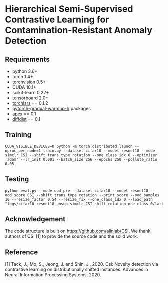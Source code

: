 # Hierarchical Semi-Supervised Contrastive Learning for Contamination-Resistant Anomaly Detection

## Requirements
- python 3.6+
- torch 1.4+
- torchvision 0.5+
- CUDA 10.1+
- scikit-learn 0.22+
- tensorboard 2.0+
- [torchlars](https://github.com/kakaobrain/torchlars) == 0.1.2 
- [pytorch-gradual-warmup-lr](https://github.com/ildoonet/pytorch-gradual-warmup-lr) packages 
- [apex](https://github.com/NVIDIA/apex) == 0.1
- [diffdist](https://github.com/ag14774/diffdist) == 0.1 

## Training
```
CUDA_VISIBLE_DEVICES=0 python -m torch.distributed.launch --nproc_per_node=1 train.py --dataset cifar10 --model resnet18 --mode simclr_CSI --shift_trans_type rotation --one_class_idx 0 --optimizer 'adam' --lr_init 0.001 --batch_size 256 --epochs 250 --pollute_ratio 0.05
```

## Testing
```
python eval.py --mode ood_pre --dataset cifar10 --model resnet18 --ood_score CSI --shift_trans_type rotation --print_score --ood_samples 10 --resize_factor 0.54 --resize_fix --one_class_idx 0 --load_path "logs/cifar10_resnet18_unsup_simclr_CSI_shift_rotation_one_class_0/last.model" 
```

## Acknowledgement
The code structure is built on https://github.com/alinlab/CSI. We thank authors of CSI [1] to provide the source code and the solid work.

## Reference
[1] Tack, J., Mo, S., Jeong, J. and Shin, J., 2020. Csi: Novelty detection via contrastive learning on distributionally shifted instances. Advances in Neural Information Processing Systems, 2020.
